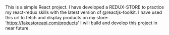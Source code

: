 This is a simple React project.
I have developed a REDUX-STORE to practice my react-redux skills with the latest version of @reactjs-toolkit.
I have used this url to fetch and display products on my store: 'https://fakestoreapi.com/products'
I will build and develop this project in near future.
